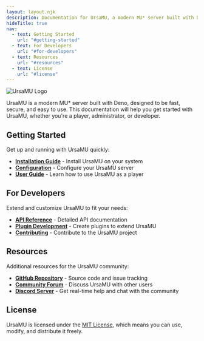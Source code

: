 ```yaml
---
layout: layout.njk
description: Documentation for UrsaMU, a modern MU* server built with Deno
hideTitle: true
nav:
  - text: Getting Started
    url: "#getting-started"
  - text: For Developers
    url: "#for-developers"
  - text: Resources
    url: "#resources"
  - text: License
    url: "#license"
---
```


<img src="/assets/ursamu_github_banner.png" alt="UrsaMU Logo" class="rounded-lg shadow-lg max-w-full mb-8" />

UrsaMU is a modern MU* server built with Deno, designed to be fast, secure, and easy to use. This documentation will help you get started with UrsaMU, whether you're a player, administrator, or developer.

## Getting Started

Get up and running with UrsaMU quickly:

- [**Installation Guide**](./guides/installation) - Install UrsaMU on your system
- [**Configuration**](./configuration/) - Configure your UrsaMU server
- [**User Guide**](./guides/user-guide) - Learn how to use UrsaMU as a player

## For Developers

Extend and customize UrsaMU to fit your needs:

- [**API Reference**](./api/) - Detailed API documentation
- [**Plugin Development**](./plugins/) - Create plugins to extend UrsaMU
- [**Contributing**](./development/contributing) - Contribute to the UrsaMU project

## Resources

Additional resources for the UrsaMU community:

- [**GitHub Repository**](https://github.com/ursamu/ursamu) - Source code and issue tracking
- [**Community Forum**](https://ursamu.io/forum) - Discuss UrsaMU with other users
- [**Discord Server**](https://discord.gg/ursamu) - Get real-time help and chat with the community

## License

UrsaMU is licensed under the [MIT License](../LICENSE), which means you can use, modify, and distribute it freely. 